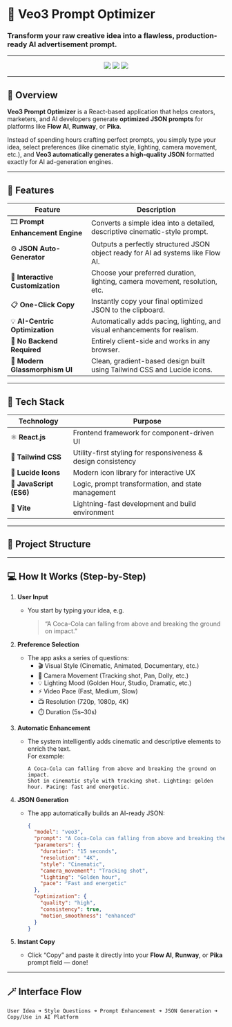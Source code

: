# 🌌 Veo3 Prompt Optimizer  
### Transform your raw creative idea into a flawless, production-ready AI advertisement prompt.

---



<p align="center">
  <img src="https://img.shields.io/badge/Framework-React.js-blue?logo=react" />
  <img src="https://img.shields.io/badge/Styling-TailwindCSS-38BDF8?logo=tailwind-css" />
  <img src="https://img.shields.io/badge/Language-JavaScript-F7DF1E?logo=javascript" />
</p>

---

## 🧠 Overview

**Veo3 Prompt Optimizer** is a React-based application that helps creators, marketers, and AI developers generate **optimized JSON prompts** for platforms like **Flow AI**, **Runway**, or **Pika**.  

Instead of spending hours crafting perfect prompts, you simply type your idea, select preferences (like cinematic style, lighting, camera movement, etc.), and **Veo3 automatically generates a high-quality JSON** formatted exactly for AI ad-generation engines.  


---

## 🚀 Features

| Feature | Description |
|----------|-------------|
| 🎞️ **Prompt Enhancement Engine** | Converts a simple idea into a detailed, descriptive cinematic-style prompt. |
| ⚙️ **JSON Auto-Generator** | Outputs a perfectly structured JSON object ready for AI ad systems like Flow AI. |
| 🎨 **Interactive Customization** | Choose your preferred duration, lighting, camera movement, resolution, etc. |
| 📋 **One-Click Copy** | Instantly copy your final optimized JSON to the clipboard. |
| 💡 **AI-Centric Optimization** | Automatically adds pacing, lighting, and visual enhancements for realism. |
| 🧩 **No Backend Required** | Entirely client-side and works in any browser. |
| 🌈 **Modern Glassmorphism UI** | Clean, gradient-based design built using Tailwind CSS and Lucide icons. |

---

## 🧩 Tech Stack

| Technology | Purpose |
|-------------|----------|
| ⚛️ **React.js** | Frontend framework for component-driven UI |
| 🎨 **Tailwind CSS** | Utility-first styling for responsiveness & design consistency |
| 🧠 **Lucide Icons** | Modern icon library for interactive UX |
| 📜 **JavaScript (ES6)** | Logic, prompt transformation, and state management |
| 💾 **Vite** | Lightning-fast development and build environment |

---

## 🧱 Project Structure


---

## 💻 How It Works (Step-by-Step)

1. **User Input**
   - You start by typing your idea, e.g.  
     > “A Coca-Cola can falling from above and breaking the ground on impact.”

2. **Preference Selection**
   - The app asks a series of questions:
     - 🎬 Visual Style (Cinematic, Animated, Documentary, etc.)
     - 🎥 Camera Movement (Tracking shot, Pan, Dolly, etc.)
     - 💡 Lighting Mood (Golden Hour, Studio, Dramatic, etc.)
     - ⚡ Video Pace (Fast, Medium, Slow)
     - 📺 Resolution (720p, 1080p, 4K)
     - ⏱️ Duration (5s–30s)

3. **Automatic Enhancement**
   - The system intelligently adds cinematic and descriptive elements to enrich the text.  
     For example:  
     ```
     A Coca-Cola can falling from above and breaking the ground on impact.
     Shot in cinematic style with tracking shot. Lighting: golden hour. Pacing: fast and energetic.
     ```

4. **JSON Generation**
   - The app automatically builds an AI-ready JSON:
     ```json
     {
       "model": "veo3",
       "prompt": "A Coca-Cola can falling from above and breaking the ground on impact. Shot in cinematic style with tracking shot. Lighting: golden hour. Pacing: fast and energetic.",
       "parameters": {
         "duration": "15 seconds",
         "resolution": "4K",
         "style": "Cinematic",
         "camera_movement": "Tracking shot",
         "lighting": "Golden hour",
         "pace": "Fast and energetic"
       },
       "optimization": {
         "quality": "high",
         "consistency": true,
         "motion_smoothness": "enhanced"
       }
     }
     ```

5. **Instant Copy**
   - Click “Copy” and paste it directly into your **Flow AI**, **Runway**, or **Pika** prompt field — done!

---

## 🪄 Interface Flow

```text
User Idea ➜ Style Questions ➜ Prompt Enhancement ➜ JSON Generation ➜ Copy/Use in AI Platform

